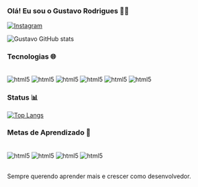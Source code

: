 
### Olá! Eu sou o Gustavo Rodrigues ✌🏾

[![Instagram](https://img.shields.io/badge/Instagram-E4405F?style=for-the-badge&logo=instagram&logoColor=white)](https://www.instagram.com/gustav_grs/)


![Gustavo GitHub stats](https://github-readme-stats.vercel.app/api?username=Devgusta5&show_icons=true&theme=dracula)

### Tecnologias 🌐

<div style="display: inline_block"><br/> 

<img align="center" alt="html5" src="https://img.shields.io/badge/ HTML5-E34F26?style=for-the-badge&logo-html5&logoColor=white" />  
<img align="center" alt="html5" src="https://img.shields.io/badge/CSS3-1572B6?style=for-the-badge&logo=css3&logoColor=white" /> 
<img align="center" alt="html5" src="https://img.shields.io/badge/JavaScript-F7DF1E?style=for-the-badge&logo=javascript&logoColor=black" /> 
<img align="center" alt="html5" src="https://img.shields.io/badge/C%23-239120?style=for-the-badge&logo=c-sharp&logoColor=white" /> 
<img align="center" alt="html5" src="https://img.shields.io/badge/Node.js-43853D?style=for-the-badge&logo=node.js&logoColor=white" /> 
<img align="center" alt="html5" src="https://img.shields.io/badge/MySQL-00000F?style=for-the-badge&logo=mysql&logoColor=white" />
</div>

### Status 📊

[![Top Langs](https://github-readme-stats.vercel.app/api/top-langs/?username=Devgusta5&layout=pie)](https://github.com/anuraghazra/github-readme-stats)<br/>


### Metas de Aprendizado 🧠

<div style="display: inline_block"><br/> 

<img align="center" alt="html5" src="https://img.shields.io/badge/React-20232A?style=for-the-badge&logo=react&logoColor=61DAFB" /> 
<img align="center" alt="html5" src="https://img.shields.io/badge/React_Native-20232A?style=for-the-badge&logo=react&logoColor=61DAFB" /> 
<img align="center" alt="html5" src="https://img.shields.io/badge/Python-3776AB?style=for-the-badge&logo=python&logoColor=white" /> 
<img align="center" alt="html5" src="https://img.shields.io/badge/Java-ED8B00?style=for-the-badge&logo=openjdk&logoColor=white" />

</div><br/>
   
   
Sempre querendo aprender mais e crescer como desenvolvedor.


